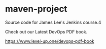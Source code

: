 # maven-project
Source code for James Lee's Jenkins course.4

Check out our Latest DevOps PDF book.

https://www.level-up.one/devops-pdf-book
